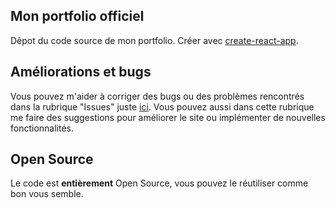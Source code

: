 ## Mon portfolio officiel

Dêpot du code source de mon portfolio. Créer avec [create-react-app](https://github.com/facebook/create-react-app).

## Améliorations et bugs

Vous pouvez m'aider à corriger des bugs ou des problèmes rencontrés dans la rubrique "Issues" juste [ici](https://github.com/Littchii/portfolio-matthieu-meurillon/issues). Vous pouvez aussi dans cette rubrique me faire des suggestions pour améliorer le site ou implémenter de nouvelles fonctionnalités.

## Open Source

Le code est <b>entièrement</b> Open Source, vous pouvez le réutiliser comme bon vous semble.